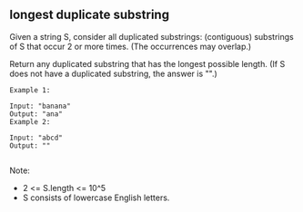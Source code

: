 ## longest duplicate substring

Given a string S, consider all duplicated substrings: (contiguous) substrings of S that occur 2 or more times.  (The occurrences may overlap.)

Return any duplicated substring that has the longest possible length.  (If S does not have a duplicated substring, the answer is "".)

 
```
Example 1:

Input: "banana"
Output: "ana"
Example 2:

Input: "abcd"
Output: ""
 
```
Note:  

- 2 <= S.length <= 10^5
- S consists of lowercase English letters.